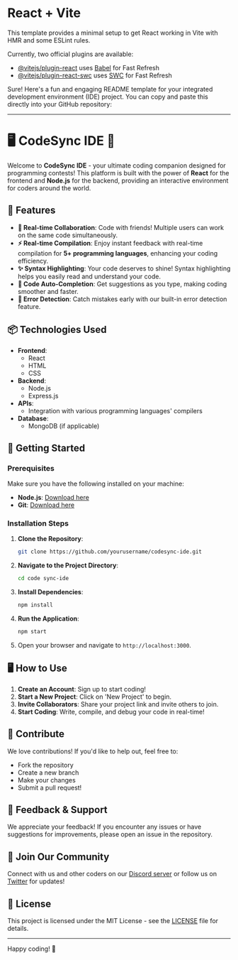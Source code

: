 # React + Vite

This template provides a minimal setup to get React working in Vite with HMR and some ESLint rules.

Currently, two official plugins are available:

- [@vitejs/plugin-react](https://github.com/vitejs/vite-plugin-react/blob/main/packages/plugin-react/README.md) uses [Babel](https://babeljs.io/) for Fast Refresh
- [@vitejs/plugin-react-swc](https://github.com/vitejs/vite-plugin-react-swc) uses [SWC](https://swc.rs/) for Fast Refresh

Sure! Here's a fun and engaging README template for your integrated development environment (IDE) project. You can copy and paste this directly into your GitHub repository:

---

# 🖥️ **CodeSync IDE** 🚀

Welcome to **CodeSync IDE** - your ultimate coding companion designed for programming contests! This platform is built with the power of **React** for the frontend and **Node.js** for the backend, providing an interactive environment for coders around the world. 

## 🌟 **Features**

- **🎉 Real-time Collaboration**: Code with friends! Multiple users can work on the same code simultaneously.
- **⚡ Real-time Compilation**: Enjoy instant feedback with real-time compilation for **5+ programming languages**, enhancing your coding efficiency.
- **✨ Syntax Highlighting**: Your code deserves to shine! Syntax highlighting helps you easily read and understand your code.
- **📝 Code Auto-Completion**: Get suggestions as you type, making coding smoother and faster.
- **🚫 Error Detection**: Catch mistakes early with our built-in error detection feature.

## 📦 **Technologies Used**

- **Frontend**: 
  - React
  - HTML
  - CSS
- **Backend**:
  - Node.js
  - Express.js
- **APIs**: 
  - Integration with various programming languages' compilers
- **Database**: 
  - MongoDB (if applicable)
  
## 🚀 **Getting Started**

### Prerequisites

Make sure you have the following installed on your machine:

- **Node.js**: [Download here](https://nodejs.org/)
- **Git**: [Download here](https://git-scm.com/)

### Installation Steps

1. **Clone the Repository**:
   ```bash
   git clone https://github.com/yourusername/codesync-ide.git
   ```
   
2. **Navigate to the Project Directory**:
   ```bash
   cd code sync-ide
   ```

3. **Install Dependencies**:
   ```bash
   npm install
   ```

4. **Run the Application**:
   ```bash
   npm start
   ```

5. Open your browser and navigate to `http://localhost:3000`.

## 🖥️ **How to Use**

1. **Create an Account**: Sign up to start coding!
2. **Start a New Project**: Click on 'New Project' to begin.
3. **Invite Collaborators**: Share your project link and invite others to join.
4. **Start Coding**: Write, compile, and debug your code in real-time!

## 🌈 **Contribute**

We love contributions! If you'd like to help out, feel free to:

- Fork the repository
- Create a new branch
- Make your changes
- Submit a pull request!

## 🎉 **Feedback & Support**

We appreciate your feedback! If you encounter any issues or have suggestions for improvements, please open an issue in the repository.

## 💬 **Join Our Community**

Connect with us and other coders on our [Discord server](#) or follow us on [Twitter](#) for updates!

## 🚧 **License**

This project is licensed under the MIT License - see the [LICENSE](LICENSE) file for details.

---

Happy coding! 🎉
